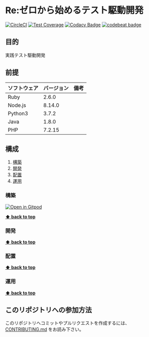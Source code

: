 # Re:ゼロから始めるテスト駆動開発

[![CircleCI](https://circleci.com/gh/hiroshima-arc/re_zero_tdd.svg?style=svg)](https://circleci.com/gh/hiroshima-arc/re_zero_tdd)
[![Test Coverage](https://api.codeclimate.com/v1/badges/37c77902165bbea35337/test_coverage)](https://codeclimate.com/github/hiroshima-arc/re_zero_tdd/test_coverage)
[![Codacy Badge](https://api.codacy.com/project/badge/Grade/0f501f7150dc4ffb9a6768847f074c7e)](https://www.codacy.com/app/kakimomokuri/re_zero_tdd?utm_source=github.com&amp;utm_medium=referral&amp;utm_content=hiroshima-arc/re_zero_tdd&amp;utm_campaign=Badge_Grade)
[![codebeat badge](https://codebeat.co/badges/af73d155-80e3-48f5-b820-b75a7b8303fb)](https://codebeat.co/projects/github-com-hiroshima-arc-re_zero_tdd-master)

## 目的

実践テスト駆動開発

## 前提

| ソフトウェア       | バージョン | 備考 |
| :----------------- | :--------- | :--- |
| Ruby               | 2.6.0      |      |
| Node.js            | 8.14.0     |      |
| Python3            | 3.7.2      |      |
| Java               | 1.8.0      |      |
| PHP                | 7.2.15     |      |

## 構成

1. [構築](#構築)
1. [開発](#開発)
1. [配置](#配置)
1. [運用](#運用)

### 構築

[![Open in Gitpod](https://gitpod.io/button/open-in-gitpod.svg)](https://gitpod.io/#https://github.com/hiroshima-arc/re_zero_tdd.git)

**[⬆ back to top](#構成)**

### 開発

**[⬆ back to top](#構成)**

### 配置

**[⬆ back to top](#構成)**

### 運用

**[⬆ back to top](#構成)**

## このリポジトリへの参加方法

このリポジトリへコミットやプルリクエストを作成するには、[CONTRIBUTING.md](CONTRIBUTING.md) をお読み下さい。
